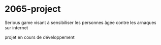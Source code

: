 # 2065-project
Serious game visant à sensibiliser les personnes âgée contre les arnaques sur internet

projet en cours de développement
